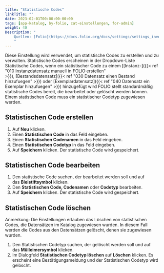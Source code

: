 ```yaml
---
title: "Statistische Codes"
linkTitle: ""
date: 2023-02-01T00:00:00-00:00
tags: [app-katalog, by-folio, cat-einstellungen, for-admin]
weight: 40
Description: "
    Quellen: [Folio](https://docs.folio.org/docs/settings/settings_inventory/settings_inventory/#settings--inventory--statistical-codes) & [GBV](https://info.gbv.de/display/FOLIOGBVEXTERN/Einstellungen+(Katalog):+Statistische+Codes)
    "
---
```


Diese Einstellung wird verwendet, um statistische Codes zu erstellen und zu verwalten. Statistische Codes erscheinen in der Dropdown-Liste Statistische Codes, wenn ein statistischer Code zu einem [[Instanz-]({{< ref "010 Instanzdatensatz manuell in FOLIO erstellen" >}}), [Bestandsdatensatz]({{< ref "030 Datensatz einen Bestand hinzufuegen" >}}) oder [Exemplardatensatz]({{< ref "040 Datensatz ein Exemplar hinzufuegen" >}}) hinzugefügt wird FOLIO stellt standardmäßig statistische Codes bereit, die bearbeitet oder gelöscht werden können. Einem statistischen Code muss ein statistischer Codetyp zugewiesen werden.

## Statistischen Code erstellen

1.  Auf **Neu** klicken.
2.  Einen **Statistischen Code** in das Feld eingeben.
3.  Einen **Statistischen Codenamen** in das Feld eingeben.
4.  Einen **Statistischen Codetyp** in das Feld eingeben.
5.  Auf **Speichern** klicken. Der statistische Code wird gespeichert.

## Statistischen Code bearbeiten

1.  Den statistische Code suchen, der bearbeitet werden soll und auf das **Bleistiftsymbol** klicken.
2.  Den **Statistischen Code, Codenamen** oder **Codetyp** bearbeiten.
3.  Auf **Speichern** klicken. Der statistische Code wird gespeichert.

## Statistischen Code löschen

Anmerkung: Die Einstellungen erlauben das Löschen von statistischen Codes, die Datensätzen im Katalog zugewiesen wurden. In diesem Fall werden die Codes aus den Datensätzen gelöscht, denen sie zugewiesen wurden.

1.  Den Statistischen Codetyp suchen, der gelöscht werden soll und auf das **Mülleimersymbol** klicken.
2.  Im Dialogfeld **Statistischen Codetyp löschen** auf **Löschen** klicken. Es erscheint eine Bestätigungsmeldung und der Statistischen Codetyp wird gelöscht.
